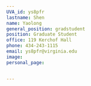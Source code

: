 ```yaml
---
UVA_id: ys8pfr
lastname: Shen
name: Yaolong
general_position: gradstudent
position: Graduate Student
office: 119 Kerchof Hall
phone: 434-243-1115
email: ys8pfr@virginia.edu
image:
personal_page:


---
```


